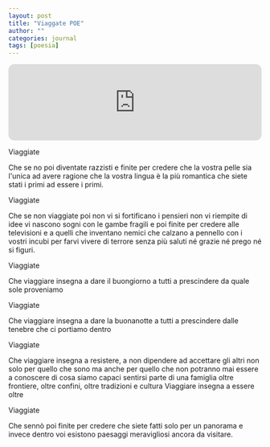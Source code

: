 ```yaml
---
layout: post
title: "Viaggate POE"
author: ""
categories: journal
tags: [poesia]
---
```




<iframe style="border-radius:12px" src="https://open.spotify.com/embed/track/4QJ9G8dL2WmWm5Ao0AO7Yk?utm_source=generator" width="100%" height="152" frameBorder="0" allowfullscreen="" allow="autoplay; clipboard-write; encrypted-media; fullscreen; picture-in-picture" loading="lazy"></iframe>

Viaggiate

Che se no poi diventate razzisti
e finite per credere che la vostra pelle 
sia l'unica ad avere ragione
che la vostra lingua è la più romantica
che siete stati i primi 
ad essere i primi.

Viaggiate

Che se non viaggiate poi non vi si fortificano i pensieri
non vi riempite di idee
vi nascono sogni con le gambe fragili
e poi finite per credere alle televisioni
e a quelli che inventano nemici
che calzano a pennello con i vostri incubi
per farvi vivere di terrore
senza più saluti 
né grazie 
né prego 
né si figuri.

Viaggiate

Che viaggiare insegna a dare il buongiorno a tutti
a prescindere da quale sole proveniamo

Viaggiate

Che viaggiare insegna a dare la buonanotte a tutti
a prescindere dalle tenebre 
che ci portiamo dentro

Viaggiate

Che viaggiare insegna a resistere, 
a non dipendere
ad accettare gli altri non solo per quello che sono ma anche
per quello che non potranno mai essere
a conoscere di cosa siamo capaci
sentirsi parte di una famiglia oltre frontiere, oltre confini, 
oltre tradizioni e cultura
Viaggiare insegna a essere oltre

Viaggiate

Che sennò poi finite per credere
che siete fatti solo per un panorama 
e invece dentro voi
esistono paesaggi meravigliosi
ancora da visitare.
